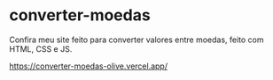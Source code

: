 # converter-moedas
 
Confira meu site feito para converter valores entre moedas, feito com HTML, CSS e JS.

https://converter-moedas-olive.vercel.app/
